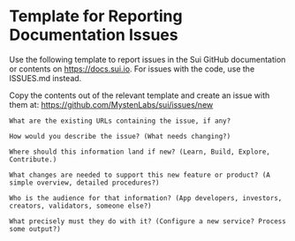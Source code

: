 # Template for Reporting Documentation Issues

Use the following template to report issues in the Sui GitHub documentation or contents on https://docs.sui.io. For issues with the code, use the ISSUES.md instead.

Copy the contents out of the relevant template and create an issue with them at:
https://github.com/MystenLabs/sui/issues/new

```
What are the existing URLs containing the issue, if any?

How would you describe the issue? (What needs changing?)

Where should this information land if new? (Learn, Build, Explore, Contribute.)

What changes are needed to support this new feature or product? (A simple overview, detailed procedures?)

Who is the audience for that information? (App developers, investors, creators, validators, someone else?)

What precisely must they do with it? (Configure a new service? Process some output?)

```
